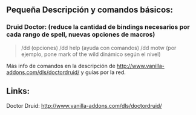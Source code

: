 ## Pequeña Descripción y comandos básicos:

### Druid Doctor: (reduce la cantidad de bindings necesarios por cada rango de spell, nuevas opciones de macros)
 > /dd     (opciones)
 > /dd help  (ayuda con comandos)
 > /dd motw (por ejemplo, pone mark of the wild dinámico según el nivel)

Más info de comandos en la descripción de http://www.vanilla-addons.com/dls/doctordruid/ y guías por la red.
	




## Links:

Doctor Druid: http://www.vanilla-addons.com/dls/doctordruid/




